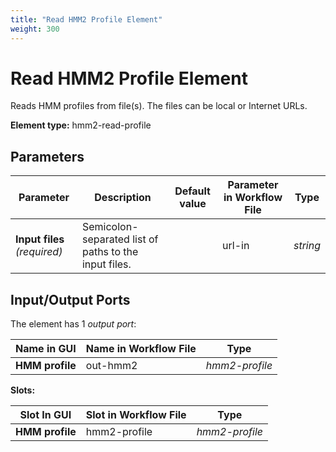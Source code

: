 ```yaml
---
title: "Read HMM2 Profile Element"
weight: 300
---
```


# Read HMM2 Profile Element

Reads HMM profiles from file(s). The files can be local or Internet URLs.

**Element type:** hmm2-read-profile

Parameters
----------

| Parameter        | Description                                        | Default value | Parameter in Workflow File | Type    |
|------------------|----------------------------------------------------|---------------|----------------------------|---------|
| **Input files** _(required)_ | Semicolon-separated list of paths to the input files. |               | url-in                     | _string_ |

Input/Output Ports
------------------

The element has 1 _output port_:

| Name in GUI       | Name in Workflow File | Type          |
|-------------------|-----------------------|---------------|
| **HMM profile**   | out-hmm2              | _hmm2-profile_ |

**Slots:**

| Slot In GUI     | Slot in Workflow File  | Type          |
|-----------------|------------------------|---------------|
| **HMM profile** | hmm2-profile           | _hmm2-profile_ |